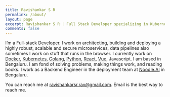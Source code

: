 ```yaml
---
title: Ravishankar S R 
permalink: /about/
layout: page
excerpt: Ravishankar S R | Full Stack Developer specializing in Kubernetes, Docker, Golang, Python, React, Vue.
comments: false
---
```


I’m a Full-stack Developer. I work on architecting, building and deploying a highly robust, scalable and secure microservices, data pipelines also sometimes I work on stuff that runs in the browser. I currently work on [Docker](https://docker.com), [Kubernetes](https://kubernetes.io), [Golang](https://golang.org/), [Python](https://www.python.org/), [React](https://reactjs.org/), [Vue](https://vuejs.org/), Javascript. I am based in Bengaluru. I am fond of solving problems, making things work, and reading books. I work as a Backend Engineer in the deployment team at  <a class="about-me-link" href="https://noodle.ai"  target="_blank">Noodle.AI</a> in Bengaluru.

You can reach me at <a class="link" href="mailto:ravishankarsr.rav@gmail.com">ravishankarsr.rav@gmail.com</a>. Email is the best way to reach me.
